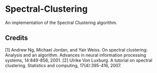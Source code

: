 # Spectral-Clustering
An implementation of the Spectral Clustering algorithm.

## Credits
[1] Andrew Ng, Michael Jordan, and Yair Weiss. On spectral clustering: Analysis and an algorithm. Advances in neural information processing systems, 14:849-856, 2001.
[2] Ulrike Von Luxburg. A tutorial on spectral clustering. Statistics and computing, 17(4):395-416, 2007.
